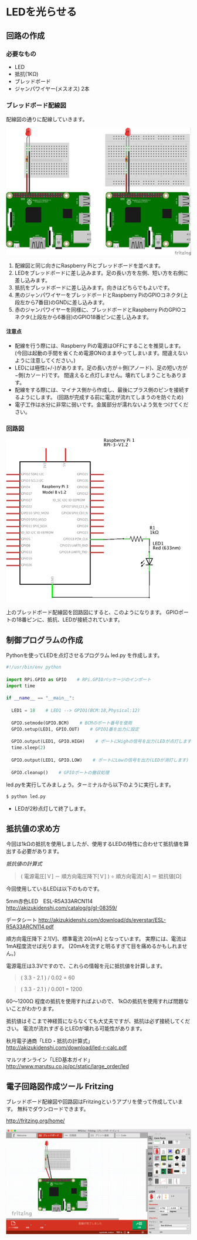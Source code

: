 # LEDを光らせる

## 回路の作成
### 必要なもの

* LED
* 抵抗(1KΩ)
* ブレッドボード
* ジャンパワイヤー(メスオス) 2本

### ブレッドボード配線図

配線図の通りに配線していきます。

![breadboard_led](img/RPi3_breadboard_led.png) 

1. 配線図と同じ向きにRaspberry Piとブレッドボードを並べます。
2. LEDをブレッドボードに差し込みます。足の長い方を左側、短い方を右側に差し込みます。
3. 抵抗をブレッドボードに差し込みます。向きはどちらでもよいです。
4. 黒のジャンパワイヤーをブレッドボードとRaspberry PiのGPIOコネクタ(上段左から7番目)のGNDに差し込みます。
5. 赤のジャンパワイヤーを同様に、ブレッドボードとRaspberry PiのGPIOコネクタ(上段左から6番目)のGPIO18番ピンに差し込みます。

#### 注意点
* 配線を行う際には、Raspberry Piの電源はOFFにすることを推奨します。
(今回は起動の手間を省くため電源ONのままやってしまいます。間違えないように注意してください。)
* LEDには極性(+/-)があります。足の長い方が＋側(アノード)、足の短い方が−側(カソード)です。
間違えると点灯しません。壊れてしまうこともあります。
* 配線をする際には、マイナス側から作成し、最後にプラス側のピンを接続するようにします。
(回路が完成する前に電流が流れてしまうのを防ぐため)
* 電子工作は水分に非常に弱いです。金属部分が濡れないよう気をつけてください。

### 回路図

![circuit_led](img/RPi3_circuit_led.png)

上のブレッドボード配線図を回路図にすると、このようになります。
GPIOポートの18番ピンに、抵抗、LEDが接続されています。

## 制御プログラムの作成

Pythonを使ってLEDを点灯させるプログラム led.py を作成します。

```python
#!/usr/bin/env python

import RPi.GPIO as GPIO    # RPi.GPIOパッケージのインポート
import time

if __name__ == "__main__":

  LED1 = 18    # LED1 --> GPIO1(BCM:18,Physical:12)

  GPIO.setmode(GPIO.BCM)    # BCMのポート番号を使用
  GPIO.setup(LED1, GPIO.OUT)    # GPIO1番を出力に設定

  GPIO.output(LED1, GPIO.HIGH)    # ポートにHighの信号を出力(LEDが点灯します)
  time.sleep(2)

  GPIO.output(LED1, GPIO.LOW)    # ポートにLowの信号を出力(LEDが消灯します)

  GPIO.cleanup()    # GPIOポートの撤収処理
```

led.pyを実行してみましょう。ターミナルから以下のように実行します。
```bash
$ python led.py
```

* LEDが2秒点灯して終了します。

## 抵抗値の求め方
今回は1kΩの抵抗を使用しましたが、使用するLEDの特性に合わせて抵抗値を算出する必要があります。

_抵抗値の計算式_
> ( 電源電圧[Ｖ] － 順方向電圧降下[Ｖ] ) ÷ 順方向電流[Ａ] ＝ 抵抗値[Ω]

今回使用しているLEDは以下のものです。

5mm赤色LED　ESL-R5A33ARCN114　
http://akizukidenshi.com/catalog/g/gI-08359/

データシート
http://akizukidenshi.com/download/ds/everstar/ESL-R5A33ARCN114.pdf

順方向電圧降下 2.1[V]、標準電流 20[mA] となっています。
実際には、電流は1mA程度流せば光ります。
(20mAを流すと明るすぎて目を痛めるかもしれません。)

電源電圧は3.3Vですので、これらの情報を元に抵抗値を計算します。

> ( 3.3 - 2.1 ) / 0.02 = 60

> ( 3.3 - 2.1 ) / 0.001 = 1200

60〜1200Ω 程度の抵抗を使用すればよいので、
1kΩの抵抗を使用すれば問題ないことがわかります。

抵抗値はそこまで神経質にならなくても大丈夫ですが、抵抗は必ず接続してください。
電流が流れすぎるとLEDが壊れる可能性があります。

秋月電子通商「LED・抵抗の計算式」　
http://akizukidenshi.com/download/led-r-calc.pdf

マルツオンライン「LED基本ガイド」
http://www.marutsu.co.jp/pc/static/large_order/led


## 電子回路図作成ツール Fritzing
ブレッドボード配線図や回路図はFritzingというアプリを使って作成しています。
無料でダウンロードできます。

http://fritzing.org/home/

![Fritzing](img/Fritzing_screenshot.png)

